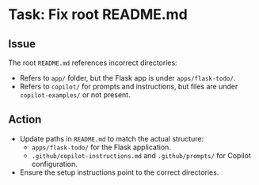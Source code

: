 # Task: Fix root README.md

## Issue
The root `README.md` references incorrect directories:
- Refers to `app/` folder, but the Flask app is under `apps/flask-todo/`.
- Refers to `copilot/` for prompts and instructions, but files are under `copilot-examples/` or not present.

## Action
- Update paths in `README.md` to match the actual structure:
  - `apps/flask-todo/` for the Flask application.
  - `.github/copilot-instructions.md` and `.github/prompts/` for Copilot configuration.
- Ensure the setup instructions point to the correct directories.
